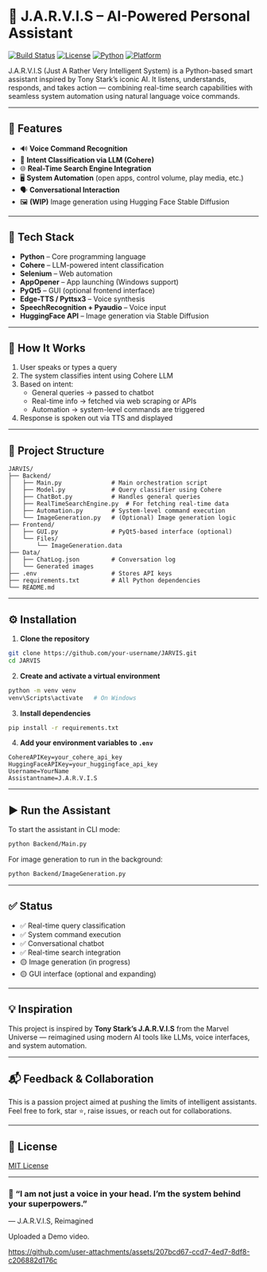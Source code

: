# 🤖 J.A.R.V.I.S – AI-Powered Personal Assistant

[![Build Status](https://img.shields.io/badge/build-passing-brightgreen)]()
[![License](https://img.shields.io/badge/license-MIT-blue.svg)]()
[![Python](https://img.shields.io/badge/python-3.10+-blue.svg)]()
[![Platform](https://img.shields.io/badge/platform-Windows-lightgrey)]()

J.A.R.V.I.S (Just A Rather Very Intelligent System) is a Python-based smart assistant inspired by Tony Stark’s iconic AI. It listens, understands, responds, and takes action — combining real-time search capabilities with seamless system automation using natural language voice commands.

---

## 🚀 Features

- 🔊 **Voice Command Recognition**  
- 🧠 **Intent Classification via LLM (Cohere)**
- 🌐 **Real-Time Search Engine Integration**
- 🖥️ **System Automation** (open apps, control volume, play media, etc.)
- 🗣️ **Conversational Interaction**
- 🖼️ **(WIP)** Image generation using Hugging Face Stable Diffusion

---

## 🧰 Tech Stack

- **Python** – Core programming language
- **Cohere** – LLM-powered intent classification
- **Selenium** – Web automation
- **AppOpener** – App launching (Windows support)
- **PyQt5** – GUI (optional frontend interface)
- **Edge-TTS / Pyttsx3** – Voice synthesis
- **SpeechRecognition + Pyaudio** – Voice input
- **HuggingFace API** – Image generation via Stable Diffusion

---

## 🎯 How It Works

1. User speaks or types a query  
2. The system classifies intent using Cohere LLM  
3. Based on intent:
   - General queries → passed to chatbot
   - Real-time info → fetched via web scraping or APIs
   - Automation → system-level commands are triggered  
4. Response is spoken out via TTS and displayed

---

## 📂 Project Structure

```
JARVIS/
├── Backend/
│   ├── Main.py              # Main orchestration script
│   ├── Model.py             # Query classifier using Cohere
│   ├── ChatBot.py           # Handles general queries
│   ├── RealTimeSearchEngine.py  # For fetching real-time data
│   ├── Automation.py        # System-level command execution
│   └── ImageGeneration.py   # (Optional) Image generation logic
├── Frontend/
│   ├── GUI.py               # PyQt5-based interface (optional)
│   └── Files/
│       └── ImageGeneration.data
├── Data/
│   ├── ChatLog.json         # Conversation log
│   └── Generated images
├── .env                     # Stores API keys
├── requirements.txt         # All Python dependencies
└── README.md
```

---

## ⚙️ Installation

1. **Clone the repository**
```bash
git clone https://github.com/your-username/JARVIS.git
cd JARVIS
```

2. **Create and activate a virtual environment**
```bash
python -m venv venv
venv\Scripts\activate   # On Windows
```

3. **Install dependencies**
```bash
pip install -r requirements.txt
```

4. **Add your environment variables to `.env`**
```
CohereAPIKey=your_cohere_api_key
HuggingFaceAPIKey=your_huggingface_api_key
Username=YourName
Assistantname=J.A.R.V.I.S
```

---

## ▶️ Run the Assistant

To start the assistant in CLI mode:

```bash
python Backend/Main.py
```

For image generation to run in the background:

```bash
python Backend/ImageGeneration.py
```

---

## ✅ Status

- ✅ Real-time query classification
- ✅ System command execution
- ✅ Conversational chatbot
- ✅ Real-time search integration
- 🟡 Image generation (in progress)
- 🟡 GUI interface (optional and expanding)

---

## 💡 Inspiration

This project is inspired by **Tony Stark’s J.A.R.V.I.S** from the Marvel Universe — reimagined using modern AI tools like LLMs, voice interfaces, and system automation.

---

## 📬 Feedback & Collaboration

This is a passion project aimed at pushing the limits of intelligent assistants.  
Feel free to fork, star ⭐, raise issues, or reach out for collaborations.

---

## 📜 License

[MIT License](LICENSE)

---

### 🧠 “I am not just a voice in your head. I’m the system behind your superpowers.”  
— J.A.R.V.I.S, Reimagined






Uploaded a Demo video.


https://github.com/user-attachments/assets/207bcd67-ccd7-4ed7-8df8-c206882d176c
